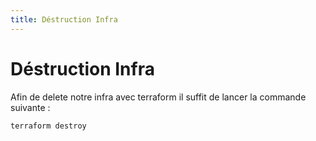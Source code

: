 ```yaml
---
title: Déstruction Infra
---
```


# Déstruction Infra

Afin de delete notre infra avec terraform il suffit de lancer la commande suivante :
```bash
terraform destroy
```
